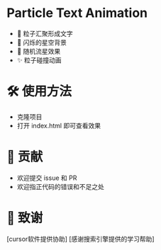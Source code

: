 # Particle Text Animation
- 🌟 粒子汇聚形成文字
- 💫 闪烁的星空背景
- 🌠 随机流星效果
- ✨ 粒子碰撞动画

# 🛠️ 使用方法
- 克隆项目
- 打开 index.html 即可查看效果

# 🤝 贡献
- 欢迎提交 issue 和 PR
- 欢迎指正代码的错误和不足之处

# 🙏 致谢
[cursor软件提供协助]
[感谢搜索引擎提供的学习帮助]
